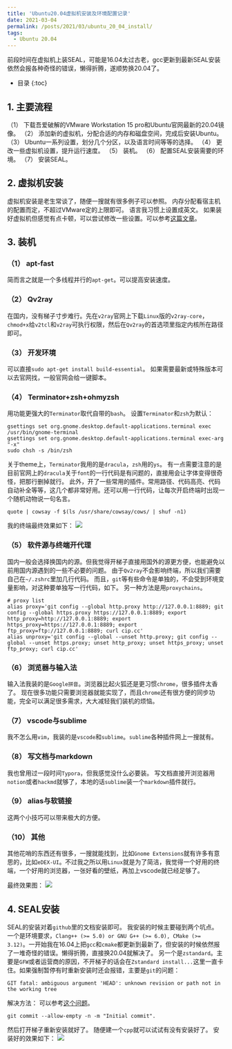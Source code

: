 ```yaml
---
title: 'Ubuntu20.04虚拟机安装及环境配置记录'
date: 2021-03-04
permalink: /posts/2021/03/ubuntu_20_04_install/
tags:
  - Ubuntu 20.04
---
```


前段时间在虚拟机上装SEAL，可能是16.04太过古老，gcc更新到最新SEAL安装依然会报各种奇怪的错误，懒得折腾，遂顺势换20.04了。

*  目录
{:toc}

## 1. 主要流程

（1） 下载吾爱破解的VMware Workstation 15 pro和Ubuntu官网最新的20.04镜像。
（2） 添加新的虚拟机，分配合适的内存和磁盘空间，完成后安装Ubuntu。
（3） Ubuntu一系列设置，划分几个分区，以及语言时间等等的选择。
（4） 更改一些虚拟机设置，提升运行速度。
（5） 装机。
（6） 配置SEAL安装需要的环境。
（7） 安装SEAL。

## 2. 虚拟机安装
虚拟机安装是老生常谈了，随便一搜就有很多例子可以参照。
内存分配看宿主机的配置而定，不超过VMware定的上限即可。
语言我习惯上设置成英文。
如果装好虚拟机但感觉有点卡顿，可以尝试修改一些设置。可以参考[这篇文章](https://zhuanlan.zhihu.com/p/265868395)。


## 3. 装机
### （1） apt-fast
简而言之就是一个多线程并行的`apt-get`。可以提高安装速度。

### （2） Qv2ray
在国内，没有梯子寸步难行。先在`v2ray`官网上下载`Linux`版的`v2ray-core`，`chmod+x`给`v2tcl`和`v2ray`可执行权限，然后在`Qv2ray`的首选项里指定内核所在路径即可。

### （3） 开发环境
可以直接`sudo apt-get install build-essential`。
如果需要最新或特殊版本可以去官网找，一般官网会给一键脚本。

### （4） Terminator+zsh+ohmyzsh
用功能更强大的`Terminator`取代自带的`bash`。
设置`Terminator`和`zsh`为默认：
```shell
gsettings set org.gnome.desktop.default-applications.terminal exec /usr/bin/gnome-terminal
gsettings set org.gnome.desktop.default-applications.terminal exec-arg "-x"
sudo chsh -s /bin/zsh
```
关于theme上，`Terminator`我用的是`dracula`，`zsh`用的`ys`。
有一点需要注意的是目前官网上的`dracula`关于`font`的一行代码是有问题的，直接用会让字体变得很奇怪，把那行删掉就行。
此外，开了一些常用的插件。常用路径、代码高亮、代码自动补全等等，这几个都非常好用。还可以用一行代码，让每次开启终端时出现一个随机动物说一句名言。
```shell
quote | cowsay -f $(ls /usr/share/cowsay/cows/ | shuf -n1)
```
我的终端最终效果如下：
![](https://codimd.s3.shivering-isles.com/demo/uploads/upload_c9e654e34affdf923d82ef507158c237.png)


### （5） 软件源与终端开代理
国内一般会选择换国内的源。但我觉得开梯子直接用国外的源更方便，也能避免以前用国内源遇到的一些不必要的问题。
由于`Qv2ray`不会影响终端，所以我们需要自己在`~/.zshrc`里加几行代码。
而且，`git`等有些命令是单独的，不会受到环境变量影响，对这种要单独写一行代码，如下。
另一种方法是用`proxychains`。
```shell
# proxy list
alias proxy='git config --global http.proxy http://127.0.0.1:8889; git config --global https.proxy https://127.0.0.1:8889; export http_proxy=http://127.0.0.1:8889; export https_proxy=https://127.0.0.1:8889; export ftp_proxy=ftp://127.0.0.1:8889; curl cip.cc'
alias unproxy='git config --global --unset http.proxy; git config --global --unset https.proxy; unset http_proxy; unset https_proxy; unset ftp_proxy; curl cip.cc'
```

### （6） 浏览器与输入法
输入法我装的是`Google拼音`。浏览器比起火狐还是更习惯`chrome`，很多插件太香了。
现在很多功能只需要浏览器就能实现了，而且`chrome`还有很方便的同步功能，完全可以满足很多需求，大大减轻我们装机的烦恼。

### （7） vscode与sublime
我不怎么用`vim`，我装的是`vscode`和`sublime`。`sublime`各种插件网上一搜就有。

### （8） 写文档与markdown
我也曾用过一段时间`Typora`，但我感觉没什么必要装。
写文档直接开浏览器用`notion`或者`hackmd`就够了，本地的话`sublime`装一个`markdown`插件就行。

### （9） alias与软链接
这两个小技巧可以带来极大的方便。

### （10） 其他
其他花哨的东西还有很多，一搜就能找到，比如`Gnome Extensions`就有许多有意思的，比如`eDEX-UI`。不过我之所以用`Linux`就是为了简洁，我觉得一个好用的终端，一个好用的浏览器，一张好看的壁纸，再加上vscode就已经足够了。

最终效果图：
![](https://codimd.s3.shivering-isles.com/demo/uploads/upload_95535da9c542f1fc01807badeb9e653b.png)


## 4. SEAL安装
SEAL的安装对着`github`里的文档安装即可。
我安装的时候主要碰到两个坑点。
一个是环境要求，`Clang++ (>= 5.0) or GNU G++ (>= 6.0), CMake (>= 3.12)`。一开始我在16.04上把`gcc`和`cmake`都更新到最新了，但安装的时候依然报了一堆奇怪的错误。懒得折腾，直接换20.04就解决了。
另一个是`zstandard`。主要是`GFW`或者运营商的原因，不开梯子的话会在`Zstandard install...`这里一直卡住。如果强制暂停有时重新安装时还会报错，主要是`git`的问题：
```shell
GIT fatal: ambiguous argument 'HEAD': unknown revision or path not in the working tree
```
解决方法：
可以参考[这个问题](https://stackoverflow.com/questions/12267912/git-fatal-ambiguous-argument-head-unknown-revision-or-path-not-in-the-workin)。
```shell
git commit --allow-empty -n -m "Initial commit".
```
然后打开梯子重新安装就好了。
随便建一个`cpp`就可以试试有没有安装好了。
安装好的效果如下：
![](https://codimd.s3.shivering-isles.com/demo/uploads/upload_a82adf8dfb28f89be6d029e41c5c98e1.png)

